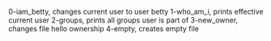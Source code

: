0-iam_betty, changes current user to user betty
1-who_am_i, prints effective current user
2-groups, prints all groups user is part of
3-new_owner, changes file hello ownership
4-empty, creates empty file
